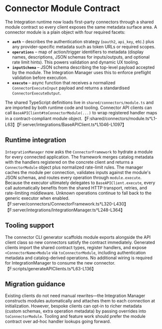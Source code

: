 # Connector Module Contract

The Integration runtime now loads first-party connectors through a shared module
contract so every client exposes the same metadata surface area. A connector
module is a plain object with four required facets:

- **`auth`** – describes the authentication strategy (`oauth2`, `api_key`, etc.)
  plus any provider-specific metadata such as token URLs or required scopes.
- **`operations`** – map of action/trigger identifiers to metadata (display
  names, descriptions, JSON schemas for inputs/outputs, and optional rate limit
  hints). This powers validation and dynamic UX tooling.
- **`inputSchema`** – JSON schema describing the top-level payload accepted by
  the module. The Integration Manager uses this to enforce preflight validation
  before execution.
- **`execute`** – async function that receives a normalized
  `ConnectorExecuteInput` payload and returns a standardised
  `ConnectorExecuteOutput`.

The shared TypeScript definitions live in
`shared/connectors/module.ts` and are imported by both runtime code and tooling.
Connector API clients can call `BaseAPIClient#toConnectorModule(...)` to wrap
registered handler maps in a contract-compliant module object.【F:shared/connectors/module.ts†L1-L63】【F:server/integrations/BaseAPIClient.ts†L1046-L1097】

## Runtime integration

`IntegrationManager` now asks the `ConnectorFramework` to hydrate a module for
every connected application. The framework merges catalog metadata with the
handlers registered on the concrete client and returns a `ConnectorModule`
object plus normalized rate-limit rules. The manager caches the module per
connection, validates inputs against the module's JSON schemas, and routes every
operation through `module.execute`. Because the executor ultimately delegates to
`BaseAPIClient.execute`, every call automatically benefits from the shared HTTP
transport, retries, and rate-limiting middleware. Unknown operations continue to
fall back to the generic executor when enabled.【F:server/connectors/ConnectorFramework.ts†L320-L430】【F:server/integrations/IntegrationManager.ts†L248-L364】

## Tooling support

The connector CLI generator scaffolds module exports alongside the API client
class so new connectors satisfy the contract immediately. Generated clients
import the shared contract types, register handlers, and expose
`<ConnectorName>Module` via `toConnectorModule`, including authentication
metadata and catalog-derived operations. No additional wiring is required for
IntegrationManager to consume the new connector.【F:scripts/generateAPIClients.ts†L63-L136】

## Migration guidance

Existing clients do not need manual rewrites—the Integration Manager constructs
modules automatically and attaches them to each connection at initialization.
However, bespoke clients can opt-in to richer metadata (custom schemas, extra
operation metadata) by passing overrides into `toConnectorModule`. Tooling and
feature work should prefer the module contract over ad-hoc handler lookups going
forward.
